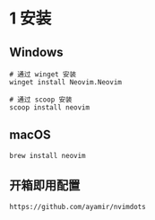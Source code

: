 # 1 安装

## Windows

```shell
# 通过 winget 安装
winget install Neovim.Neovim

# 通过 scoop 安装
scoop install neovim
```

## macOS

```shell
brew install neovim
```

## 开箱即用配置

```
https://github.com/ayamir/nvimdots
```

